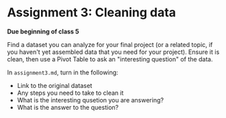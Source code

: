 # Assignment 3: Cleaning data

**Due beginning of class 5**

Find a dataset you can analyze for your final project (or a related topic, if you haven't yet assembled data that you need for your project). Ensure it is clean, then use a Pivot Table to ask an "interesting question" of the data. 

In `assignment3.md`, turn in the following:

* Link to the original dataset 
* Any steps you need to take to clean it
* What is the interesting qusetion you are answering? 
* What is the answer to the question? 
